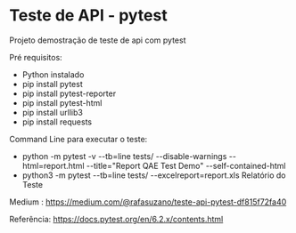 # Teste de API - pytest
Projeto demostração de teste de api com pytest

Pré requisitos:
  - Python instalado
  - pip install pytest
  - pip install pytest-reporter
  -  pip install pytest-html
  - pip install urllib3
  - pip  install requests

Command Line para executar o teste:
  - python  -m pytest -v --tb=line tests/ --disable-warnings --html=report.html --title="Report QAE Test Demo"  --self-contained-html 
  - python3 -m pytest  --tb=line tests/ --excelreport=report.xls
Relatório do Teste

Medium : https://medium.com/@rafasuzano/teste-api-pytest-df815f72fa40

Referência: https://docs.pytest.org/en/6.2.x/contents.html

